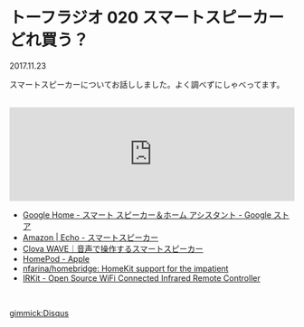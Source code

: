 # トーフラジオ 020 スマートスピーカーどれ買う？

2017.11.23

スマートスピーカーについてお話ししました。よく調べずにしゃべってます。

<br />

<iframe width="100%" height="166" scrolling="no" frameborder="no" src="https://w.soundcloud.com/player/?url=https%3A//api.soundcloud.com/tracks/359784812&amp;color=%23ff5500&amp;auto_play=false&amp;hide_related=false&amp;show_comments=true&amp;show_user=true&amp;show_reposts=false&amp;show_teaser=true"></iframe>

<br />

* [Google Home - スマート スピーカー＆ホーム アシスタント - Google ストア](https://store.google.com/product/google_home)
* [Amazon | Echo - スマートスピーカー](https://www.amazon.co.jp/dp/B071ZF5KCM/ref=famstripe_rad)
* [Clova WAVE｜音声で操作するスマートスピーカー](https://clova.line.me/)
* [HomePod - Apple](https://www.apple.com/homepod/)
* [nfarina/homebridge: HomeKit support for the impatient](https://github.com/nfarina/homebridge)
* [IRKit - Open Source WiFi Connected Infrared Remote Controller](http://getirkit.com/)

<br />

[gimmick:Disqus](tofulab)
